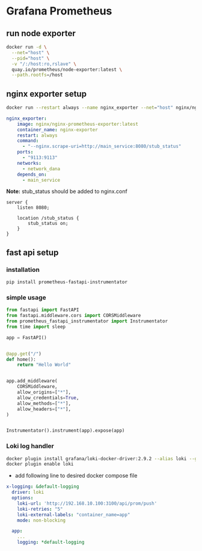 # Grafana Prometheus


## run node exporter
```bash
docker run -d \
  --net="host" \
  --pid="host" \
  -v "/:/host:ro,rslave" \
  quay.io/prometheus/node-exporter:latest \
  --path.rootfs=/host
```

## nginx exporter setup
```bash
docker run --restart always --name nginx_exporter --net="host" nginx/nginx-prometheus-exporter:latest --nginx.scrape-uri=http://<nginx>:8080/stub_status
```

```yml
nginx_exporter:
    image: nginx/nginx-prometheus-exporter:latest
    container_name: nginx-exporter
    restart: always
    command:
      - "--nginx.scrape-uri=http://main_service:8080/stub_status"
    ports:
      - "9113:9113"
    networks:
      - network_dana
    depends_on:
      - main_service
```

**Note:** stub_status should be added to nginx.conf

```nginx
server {
    listen 8080;

    location /stub_status {
        stub_status on;
    }
}
```


## fast api setup

### installation
```bash
pip install prometheus-fastapi-instrumentator
```

### simple usage

```python
from fastapi import FastAPI
from fastapi.middleware.cors import CORSMiddleware
from prometheus_fastapi_instrumentator import Instrumentator
from time import sleep

app = FastAPI()


@app.get("/")
def home():
    return "Hello World"


app.add_middleware(
    CORSMiddleware,
    allow_origins=["*"],
    allow_credentials=True,
    allow_methods=["*"],
    allow_headers=["*"],
)


Instrumentator().instrument(app).expose(app)

```


### Loki log handler

```bash
docker plugin install grafana/loki-docker-driver:2.9.2 --alias loki --grant-all-permissions
docker plugin enable loki
```

- add following line to desired docker compose file 
```yml
x-logging: &default-logging
  driver: loki
  options:
    loki-url: 'http://192.168.10.100:3100/api/prom/push'
    loki-retries: "5"
    loki-external-labels: "container_name=app"
    mode: non-blocking  

  app:
    ...
    logging: *default-logging

```